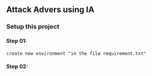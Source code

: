 ## Attack Advers using IA

### Setup this project

#### Step 01:
    create new environment "in the file requirement.txt"
#### Step 02:

    